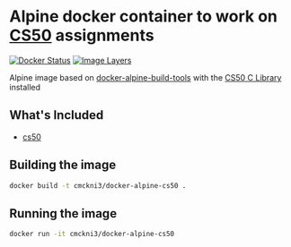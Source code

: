 # Alpine docker container to work on [CS50](https://cs50.harvard.edu) assignments

[![Docker Status](https://img.shields.io/badge/docker-ready-blue.svg)](https://registry.hub.docker.com/u/cmckni3/docker-alpine-cs50)
[![Image Layers](https://badge.imagelayers.io/cmckni3/docker-alpine-cs50.svg)](https://imagelayers.io/?images=cmckni3/docker-alpine-cs50:latest 'Get your own badge on imagelayers.io')

Alpine image based on [docker-alpine-build-tools](https://github.com/cmckni3/docker-alpine-build-tools) with the [CS50 C Library](https://cs50.harvard.edu) installed

## What's Included

* [cs50](https://manual.cs50.net/library)

## Building the image

```sh
docker build -t cmckni3/docker-alpine-cs50 .
```

## Running the image

```sh
docker run -it cmckni3/docker-alpine-cs50
```

